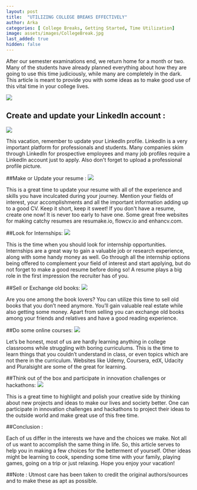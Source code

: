 ```yaml
---
layout: post
title:  "UTILIZING COLLEGE BREAKS EFFECTIVELY"
author: Arka
categories: [ College Breaks, Getting Started, Time Utilization]
image: assets/images/CollegeBreak.jpg
last_added: true
hidden: false
---
```

After our semester examinations end, we return home for a month or two. Many of the students have already planned everything about how they are going to use this time judiciously, while many are completely in the dark. This article is meant to provide you with some ideas as to make good use of this vital time in your college lives.

![](https://github.com/monsij/insight/raw/master/assets/images/mainpic.jpg)


## Create and update your LinkedIn account :
![](https://github.com/monsij/insight/raw/master/assets/images/linkedin.png)

This vacation, remember to update your LinkedIn profile. LinkedIn is a very important platform for professionals and students. Many companies skim through LinkedIn for prospective employees and many job profiles require a LinkedIn account just to apply. Also don't forget to upload a professional profile picture.


##Make or Update your resume :
![](https://github.com/monsij/insight/raw/master/assets/images/resume.png)

This is a great time to update your resume with all of the experience and skills you have inculcated during your journey. Mention your fields of interest, your accomplishments and all the important information adding up to a good CV. Keep it short, keep it sweet! If you don't have a resume, create one now! It is never too early to have one. Some great free websites for making catchy resumes are resumake.io, flowcv.io and enhancv.com.


##Look for Internships:
![](https://github.com/monsij/insight/raw/master/assets/images/intern.png)

This is the time when you should look for internship opportunities. Internships are a great way to gain a valuable job or research experience, along with some handy money as well. Go through all the internship options being offered to complement your field of interest and start applying, but do not forget to make a good resume before doing so! A resume plays a big role in the first impression the recruiter has of you.


##Sell or Exchange old books:
![](https://github.com/monsij/insight/raw/master/assets/images/books.png)

Are you one among the book lovers?
You can utilize this time to sell old books that you don’t need anymore. You’ll gain valuable real estate while also getting some money. Apart from selling you can exchange old books among your friends and relatives and have a good reading experience.


##Do some online courses:
![](https://github.com/monsij/insight/raw/master/assets/images/course.png)

Let’s be honest, most of us are hardly learning anything in college classrooms while struggling with boring curriculums. This is the time to learn things that you couldn’t understand in class, or even topics which are not there in the curriculum. Websites like Udemy, Coursera, edX, Udacity and Pluralsight are some of the great for learning.


##Think out of the box and participate in innovation challenges or hackathons:
![](https://github.com/monsij/insight/raw/master/assets/images/hackathon.jpg)

This is a great time to highlight and polish your creative side by thinking about new projects and ideas to make our lives and society better. One can participate in innovation challenges and hackathons to project their ideas to the outside world and make great use of this free time.


##Conclusion :

Each of us differ in the interests we have and the choices we make. Not all of us want to accomplish the same thing in life. So, this article serves to help you in making a few choices for the betterment of yourself. Other ideas might be learning to cook, spending some time with your family, playing games, going on a trip or just relaxing. Hope you enjoy your vacation!



##Note :
Utmost care has been taken to credit the original authors/sources and to make these as apt as possible.





